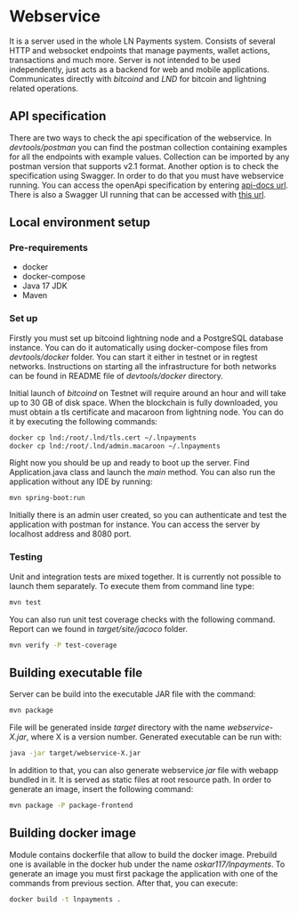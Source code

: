 # Webservice

It is a server used in the whole LN Payments system. Consists of several HTTP and websocket endpoints that manage
payments, wallet actions, transactions and much more. Server is not intended to be used independently, just acts as a
backend for web and mobile applications. Communicates directly with _bitcoind_ and _LND_ for bitcoin and lightning 
related operations.

## API specification

There are two ways to check the api specification of the webservice. In _devtools/postman_ you can find the
postman collection containing examples for all the endpoints with example values. Collection can be imported by 
any postman version that supports v2.1 format. Another option is to check the specification using Swagger. In order
to do that you must have webservice running. You can access the openApi specification by entering
[api-docs url](http://localhost:8080/api/v2/api-docs). There is also a Swagger UI running that can be accessed
with [this url](http://localhost:8080/api/swagger-ui/index.html).

## Local environment setup

### Pre-requirements
* docker
* docker-compose
* Java 17 JDK
* Maven

### Set up

Firstly you must set up bitcoind lightning node and a PostgreSQL database instance. You can do it automatically 
using docker-compose files from _devtools/docker_ folder. You can start it either in testnet or in regtest networks.
Instructions on starting all the infrastructure for both networks can be found in README file of _devtools/docker_
directory.
 
Initial launch of _bitcoind_ on Testnet will require around an hour and will take up to 30 GB of disk space. When
the blockchain is fully downloaded, you must obtain a tls certificate and macaroon from lightning node. You can do it by
executing the following commands:
```bash
docker cp lnd:/root/.lnd/tls.cert ~/.lnpayments
docker cp lnd:/root/.lnd/admin.macaroon ~/.lnpayments
```

Right now you should be up and ready to boot up the server. Find Application.java class and launch the _main_ method. You can also run the application without any IDE by running:
```bash
mvn spring-boot:run
```
Initially there is an admin user created, so you can authenticate and test the application with postman for instance.
You can access the server by localhost address and 8080 port.

### Testing

Unit and integration tests are mixed together. It is currently not possible to launch them separately. To execute them
from command line type:
```bash
mvn test
```

You can also run unit test coverage checks with the following command. Report can we found in _target/site/jacoco_
folder.
```bash
mvn verify -P test-coverage
```

## Building executable file

Server can be build into the executable JAR file with the command:
```bash
mvn package
```
File will be generated inside _target_ directory with the name _webservice-X.jar_, where X is a version number. 
Generated executable can be run with:
```bash
java -jar target/webservice-X.jar
```
In addition to that, you can also generate webservice _jar_ file with webapp bundled in it. It is served as static 
files at root resource path. In order to generate an image, insert the following command:
```bash
mvn package -P package-frontend
```

## Building docker image

Module contains dockerfile that allow to build the docker image. Prebuild one is available in the docker hub under
the name _oskar117/lnpayments_. To generate an image you must first package the application with one of the commands
from previous section. After that, you can execute:
```bash
docker build -t lnpayments .
```
